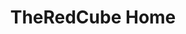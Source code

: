 ---
home: true
layout: BlogHome
icon: home
title: TheRedCube Home
heroText: TheRedCube
heroFullScreen: true
tagline: CTF Team of the University of Applied Sciences Munich
bgImage: assets/images/cube.gif
head:
  - [link, {rel: me, href: https://infosec.exchange/@mariuxdeangelo} ]
  - [link, {rel: icon, href: /favicon.ico}]
---